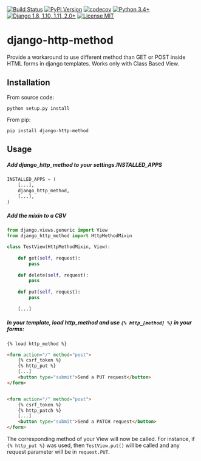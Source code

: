 [![Build Status](https://travis-ci.org/qcoumes/django-http-method.svg?branch=master)](https://travis-ci.org/qcoumes/django-http-method)
[![PyPI Version](https://badge.fury.io/py/django-http-method.svg)](https://badge.fury.io/py/django-http-method)
[![codecov](https://codecov.io/gh/qcoumes/django/branch/master/graph/badge.svg)](https://codecov.io/gh/qcoumes/django)
[![Python 3.4+](https://img.shields.io/badge/python-3.4+-brightgreen.svg)](#)
[![Django 1.8, 1.10, 1.11, 2.0+](https://img.shields.io/badge/django-1.8%2C%201.10%2C%201.11%2C%202.0+-brightgreen.svg)](#)
[![License MIT](https://img.shields.io/badge/license-MIT-brightgreen.svg)](https://github.com/qcoumes/django-http-method/blob/master/LICENSE)

# django-http-method
Provide a workaround to use different method than GET or POST inside HTML forms in django templates. Works only with Class Based View.

## Installation
From source code:

    python setup.py install

From pip:

    pip install django-http-method

## Usage

##### Add *django_http_method* to your settings.INSTALLED_APPS

```python
INSTALLED_APPS = (
    [...],
    django_http_method,
    [...],
)
```

##### Add the mixin to a CBV

```python
from django.views.generic import View
from django_http_method import HttpMethodMixin

class TestView(HttpMethodMixin, View):
	
	def get(self, request):
		pass
	
	def delete(self, request):
		pass
	
	def put(self, request):
		pass
	
	[...]
```

##### In your template, load *http_method* and use `{% http_[method] %}` in your forms:
```html
{% load http_method %}

<form action="/" method="post">
    {% csrf_token %}
    {% http_put %}
    [...]
    <button type="submit">Send a PUT request</button>
</form>


<form action="/" method="post">
    {% csrf_token %}
    {% http_patch %}
    [...]
    <button type="submit">Send a PATCH request</button>
</form>
```

The corresponding method of your View will now be called. For instance, if `{% http_put %}` was used, then `TestView.put()` will be called and any request parameter will be in `request.PUT`.
